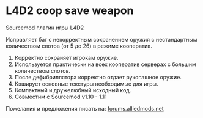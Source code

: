 L4D2 coop save weapon
===========

Sourcemod плагин игры L4D2

<p>Исправляет баг с некорректным сохранением оружия с нестандартным количеством слотов (от 5 до 26) в режиме кооператив.</p>

1. Корректно сохраняет игрокам оружие.
2. Используется практически на всех кооператив серверах с большим количеством слотов.
3. После дефибриллятора корректно отдает рукопашное оружие.
4. Кэширует основные текстуры необходимые для игры.
5. Компактный и дружелюбный исходный код.
6. Совместим с Sourcemod v1.10 - 1.11

Пожелания и предложения писать на: [forums.alliedmods.net](https://forums.alliedmods.net/showthread.php?t=263860)
